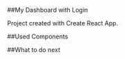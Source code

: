 ##My Dashboard with Login

Project created with Create React App.

##Used Components

##What to do next



